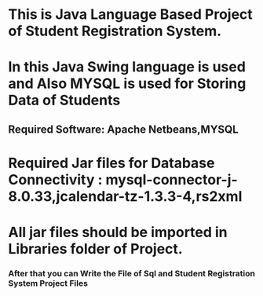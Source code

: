 <h1>This is Java Language Based Project of Student Registration System.</h1>
<h1>In this Java Swing language is used and Also MYSQL is used for Storing Data of Students</h1>
<h2>Required Software: Apache Netbeans,MYSQL</h2>
<h1>Required Jar files for Database Connectivity : mysql-connector-j-8.0.33,jcalendar-tz-1.3.3-4,rs2xml</h1>
<h1>All jar files should be imported in Libraries folder of Project.</h1>
<h3><p>After that you can Write the File of Sql and Student Registration System Project Files </p></h3>

